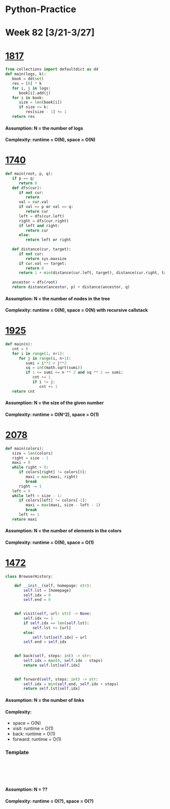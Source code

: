 # Python-Practice

# Week 82 [3/21-3/27]

# [1817](https://leetcode.com/problems/finding-the-users-active-minutes/)
```python
from collections import defaultdict as dd
def main(logs, k):
   book = dd(set)
   res = [0] * k
   for i, j in logs:
      book[i].add(j)
   for i in book:
      size = len(book[i])
      if size <= k:
         res[size - 1] += 1
   return res
```
#### Assumption: N = the number of logs
#### Complexity: runtime = O(N), space = O(N)

# [1740](https://leetcode.com/problems/find-distance-in-a-binary-tree/)
```python
def main(root, p, q):
   if p == q:
      return 0
   def dfs(cur):
      if not cur:
         return
      val = cur.val
      if val == p or val == q:
         return cur
      left = dfs(cur.left)
      right = dfs(cur.right)
      if left and right:
         return cur
      else:
         return left or right
   
   def distance(cur, target):
      if not cur:
         return sys.maxsize
      if cur.val == target:
         return 0
      return 1 + min(distance(cur.left, target), distance(cur.right, target))
   
   ancestor = dfs(root)
   return distance(ancestor, p) + distance(ancestor, q)
```
#### Assumption: N = the number of nodes in the tree
#### Complexity: runtime = O(N), space = O(N) with recursive callstack

# [1925](https://leetcode.com/problems/count-square-sum-triples/)
```python
def main(n):
   cnt = 0
   for i in range(1, n+1):
      for j in range(i, n+1):
         sumi = i**2 + j**2
         sq = int(math.sqrt(sumi))
         if 1 <= sumi <= n ** 2 and sq ** 2 == sumi:
            cnt += 1
            if i != j:
               cnt += 1
   return cnt
```
#### Assumption: N = the size of the given number
#### Complexity: runtime = O(N^2), space = O(1)

# [2078](https://leetcode.com/problems/two-furthest-houses-with-different-colors/)
```python
def main(colors):
   size = len(colors)
   right = size - 1
   maxi = 0
   while right > 0:
      if colors[right] != colors[0]:
         maxi = max(maxi, right)
         break
      right -= 1
   left = 0
   while left < size - 1:
      if colors[left] != colors[-1]:
         maxi = max(maxi, size - left - 1)
         break
      left += 1
   return maxi
```
#### Assumption: N = the number of elements in the colors
#### Complexity: runtime = O(N), space = O(1)

# [1472](https://leetcode.com/problems/design-browser-history/)
```python
class BrowserHistory:

    def __init__(self, homepage: str):
        self.lst = [homepage]
        self.idx = 0
        self.end = 0
        

    def visit(self, url: str) -> None:
        self.idx += 1
        if self.idx == len(self.lst):
            self.lst += [url]
        else:
            self.lst[self.idx] = url
        self.end = self.idx
        

    def back(self, steps: int) -> str:
        self.idx = max(0, self.idx - steps)
        return self.lst[self.idx]
        

    def forward(self, steps: int) -> str:
        self.idx = min(self.end, self.idx + steps)
        return self.lst[self.idx]
```
#### Assumption: N = the number of links
#### Complexity:
- space = O(N)
- visit: runtime = O(1)
- back: runtime = O(1)
- forward: runtime = O(1)

### Template
# []()
```sql
```

# []()
```python
```
#### Assumption: N = ??
#### Complexity: runtime = O(?), space = O(?)
